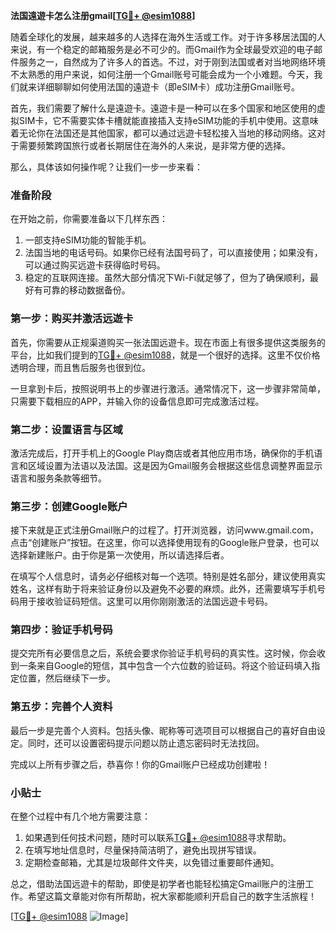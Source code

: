 **法国遠遊卡怎么注册gmail[[TG💪+ @esim1088](https://t.me/s/esim1088)]**

随着全球化的发展，越来越多的人选择在海外生活或工作。对于许多移居法国的人来说，有一个稳定的邮箱服务是必不可少的。而Gmail作为全球最受欢迎的电子邮件服务之一，自然成为了许多人的首选。不过，对于刚到法国或者对当地网络环境不太熟悉的用户来说，如何注册一个Gmail账号可能会成为一个小难题。今天，我们就来详细聊聊如何使用法国的遠遊卡（即eSIM卡）成功注册Gmail账号。

首先，我们需要了解什么是遠遊卡。遠遊卡是一种可以在多个国家和地区使用的虚拟SIM卡，它不需要实体卡槽就能直接插入支持eSIM功能的手机中使用。这意味着无论你在法国还是其他国家，都可以通过远遊卡轻松接入当地的移动网络。这对于需要频繁跨国旅行或者长期居住在海外的人来说，是非常方便的选择。

那么，具体该如何操作呢？让我们一步一步来看：

### 准备阶段

在开始之前，你需要准备以下几样东西：
1. 一部支持eSIM功能的智能手机。
2. 法国当地的电话号码。如果你已经有法国号码了，可以直接使用；如果没有，可以通过购买远遊卡获得临时号码。
3. 稳定的互联网连接。虽然大部分情况下Wi-Fi就足够了，但为了确保顺利，最好有可靠的移动数据备份。

### 第一步：购买并激活远遊卡

首先，你需要从正规渠道购买一张法国远遊卡。现在市面上有很多提供这类服务的平台，比如我们提到的[TG💪+ @esim1088](https://t.me/s/esim1088)，就是一个很好的选择。这里不仅价格透明合理，而且售后服务也很到位。

一旦拿到卡后，按照说明书上的步骤进行激活。通常情况下，这一步骤非常简单，只需要下载相应的APP，并输入你的设备信息即可完成激活过程。

### 第二步：设置语言与区域

激活完成后，打开手机上的Google Play商店或者其他应用市场，确保你的手机语言和区域设置为法语以及法国。这是因为Gmail服务会根据这些信息调整界面显示语言和服务条款等细节。

### 第三步：创建Google账户

接下来就是正式注册Gmail账户的过程了。打开浏览器，访问www.gmail.com，点击“创建账户”按钮。在这里，你可以选择使用现有的Google账户登录，也可以选择新建账户。由于你是第一次使用，所以请选择后者。

在填写个人信息时，请务必仔细核对每一个选项。特别是姓名部分，建议使用真实姓名，这样有助于将来验证身份以及避免不必要的麻烦。此外，还需要填写手机号码用于接收验证码短信。这里可以用你刚刚激活的法国远遊卡号码。

### 第四步：验证手机号码

提交完所有必要信息之后，系统会要求你验证手机号码的真实性。这时候，你会收到一条来自Google的短信，其中包含一个六位数的验证码。将这个验证码填入指定位置，然后继续下一步。

### 第五步：完善个人资料

最后一步是完善个人资料。包括头像、昵称等可选项目可以根据自己的喜好自由设定。同时，还可以设置密码提示问题以防止遗忘密码时无法找回。

完成以上所有步骤之后，恭喜你！你的Gmail账户已经成功创建啦！

### 小贴士

在整个过程中有几个地方需要注意：
1. 如果遇到任何技术问题，随时可以联系[TG💪+ @esim1088](https://t.me/s/esim1088)寻求帮助。
2. 在填写地址信息时，尽量保持简洁明了，避免出现拼写错误。
3. 定期检查邮箱，尤其是垃圾邮件文件夹，以免错过重要邮件通知。

总之，借助法国远遊卡的帮助，即使是初学者也能轻松搞定Gmail账户的注册工作。希望这篇文章能对你有所帮助，祝大家都能顺利开启自己的数字生活旅程！

[[TG💪+ @esim1088](https://t.me/s/esim1088) ![Image](https://i.postimg.cc/4NQfJmqS/Snipaste-2025-05-13-00-14-12.png)]